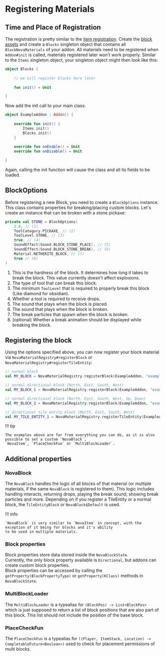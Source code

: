 # Registering Materials

## Time and Place of Registration

The registration is pretty similar to the [item registration](../items/registering-materials.md). Create
the [block assets](../asset-packs/creating-blocks.md)
and create a `Blocks` singleton object that contains all `BlockNovaMaterials` of your addon. All materials need to be
registered when `Addon#init` is called, materials registered later won't work properly. Similar to the `Items` singleton
object, your singleton object might then look like this:

```kotlin
object Blocks {
    
    // we will register blocks here later
    
    fun init() = Unit

}
```

Now add the init call to your main class:

```kotlin
object ExampleAddon : Addon() {
    
    override fun init() {
        Items.init()
        Blocks.init()
    }
    
    override fun onEnable() = Unit
    override fun onDisable() = Unit

}
```

Again, calling the init function will cause the class and all its fields to be loaded.

## BlockOptions

Before registering a new Block, you need to create a `BlockOptions` instance. This class contains properties for
breaking/placing custom blocks. Let's create an instance that can be broken with a stone pickaxe:

```kotlin
private val STONE = BlockOptions(
    3.0, // (1)
    ToolCategory.PICKAXE, // (2)
    ToolLevel.STONE, // (3)
    true, // (4)
    SoundEffect(Sound.BLOCK_STONE_PLACE), // (5)
    SoundEffect(Sound.BLOCK_STONE_BREAK), // (6)
    Material.NETHERITE_BLOCK, // (7)
    true // (8)
)
```

1. This is the hardness of the block. It determines how long it takes to break the block. This value currently doesn't affect explosions.
2. The type of tool that can break this block.
3. The minimum ``ToolLevel`` that is required to properly break this block (Like diamond for obsidian).
4. Whether a tool is required to receive drops.
5. The sound that plays when the block is placed.
6. The sound that plays when the block is broken.
7. The break particles that spawn when the block is broken.
8. (optional) Whether a break animation should be displayed while breaking the block.

## Registering the block

Using the options specified above, you can now register your block material via `NovaMaterialRegistry#registerBlock` or
`NovaMaterialRegistry#registerTileEntity`:  

```kotlin
// normal block
val MY_BLOCK = NovaMaterialRegistry.registerBlock(ExampleAddon, "example_block", STONE)

// normal directional block (North, East, South, West)
val MY_BLOCK_1 = NovaMaterialRegistry.registerBlock(ExampleAddon, "example_block_1", STONE, properties = listOf(Directional.NORMAL))

// normal directional block (North, East, South, West, Up, Down)
val MY_BLOCK_2 = NovaMaterialRegistry.registerBlock(ExampleAddon, "example_block_2", STONE, properties = listOf(Directional.ALL))

// directional tile entity block (North, East, South, West)
val MY_TILE_ENTITY_1 = NovaMaterialRegistry.registerTileEntity(ExampleAddon, "example_tile_entity", STONE, ::ExampleTileEntity, properties = listOf(Directional.NORMAL))
```

!!! tip

    The examples above are far from everything you can do, as it is also possible to set a custom `NovaBlock`,
    `NovaItem`, `PlaceCheckFun` or `MultiBlockLoader`.

## Additional properties

### NovaBlock

The `NovaBlock` handles the logic of all blocks of that material (or multiple materials, if the same `NovaBlock` is
registered to them). This logic includes handling interacts, returning drops, playing the break sound, showing break
particles and more. Depending on if you register a TileEntity or a normal block, the `TileEntityBlock` or
`NovaBlock$Default` is used.

!!! info

    `NovaBlock` is very similar to `NovaItem` in concept, with the exception of it being for blocks and it's ability
    to be used in multiple materials.

### Block properties

Block properties store data stored inside the `NovaBlockState`.  
Currently, the only block property available is `Directional`, but addons can create custom block properties.  
Block properties can be accessed by calling the `getProperty(BlockPropertyType)` or `getProperty(KClass)` methods in  
`NovaBlockState`.

### MultiBlockLoader

The `MultiBlockLoader` is a typealias for `(BlockPos) -> List<BlockPos>` which is just supposed to return a list of
block positions that are also part of this block. This list should not include the position of the base block.

### PlaceCheckFun

The `PlaceCheckFun` is a typealias for `((Player, ItemStack, Location) -> CompletableFuture<Boolean>)` used to check
for placement permissions of multi blocks.